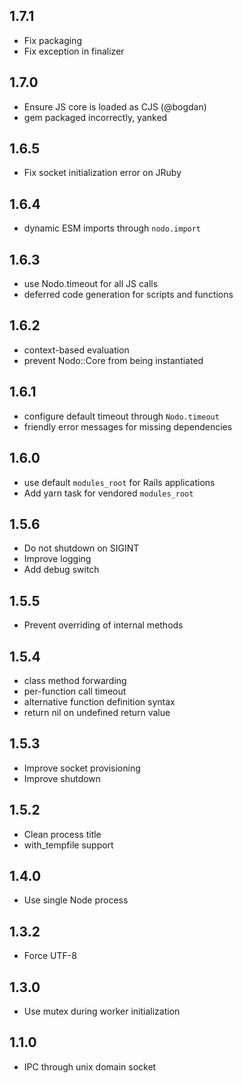 ## 1.7.1

- Fix packaging
- Fix exception in finalizer

## 1.7.0

- Ensure JS core is loaded as CJS (@bogdan)
- gem packaged incorrectly, yanked

## 1.6.5

- Fix socket initialization error on JRuby

## 1.6.4

- dynamic ESM imports through `nodo.import`

## 1.6.3

- use Nodo.timeout for all JS calls
- deferred code generation for scripts and functions

## 1.6.2

- context-based evaluation
- prevent Nodo::Core from being instantiated

## 1.6.1

- configure default timeout through `Nodo.timeout`
- friendly error messages for missing dependencies

## 1.6.0

- use default `modules_root` for Rails applications
- Add yarn task for vendored `modules_root`

## 1.5.6

- Do not shutdown on SIGINT
- Improve logging
- Add debug switch

## 1.5.5

- Prevent overriding of internal methods

## 1.5.4

- class method forwarding
- per-function call timeout
- alternative function definition syntax
- return nil on undefined return value

## 1.5.3

- Improve socket provisioning
- Improve shutdown

## 1.5.2

- Clean process title
- with_tempfile support

## 1.4.0

- Use single Node process

## 1.3.2

- Force UTF-8

## 1.3.0

- Use mutex during worker initialization

## 1.1.0

- IPC through unix domain socket
